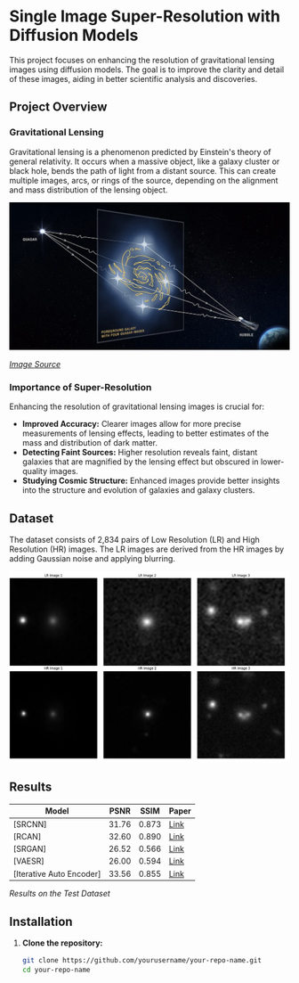 # Single Image Super-Resolution with Diffusion Models

This project focuses on enhancing the resolution of gravitational lensing images using diffusion models. The goal is to improve the clarity and detail of these images, aiding in better scientific analysis and discoveries.

## Project Overview

### Gravitational Lensing

Gravitational lensing is a phenomenon predicted by Einstein's theory of general relativity. It occurs when a massive object, like a galaxy cluster or black hole, bends the path of light from a distant source. This can create multiple images, arcs, or rings of the source, depending on the alignment and mass distribution of the lensing object.

![Gravitational Lensing Image](figures/gravitlensing.webp)

*[Image Source](https://www.jpl.nasa.gov/images/pia23641-gravitational-lensing-graphic)*


### Importance of Super-Resolution

Enhancing the resolution of gravitational lensing images is crucial for:

- **Improved Accuracy:** Clearer images allow for more precise measurements of lensing effects, leading to better estimates of the mass and distribution of dark matter.
- **Detecting Faint Sources:** Higher resolution reveals faint, distant galaxies that are magnified by the lensing effect but obscured in lower-quality images.
- **Studying Cosmic Structure:** Enhanced images provide better insights into the structure and evolution of galaxies and galaxy clusters.

## Dataset

The dataset consists of 2,834 pairs of Low Resolution (LR) and High Resolution (HR) images. The LR images are derived from the HR images by adding Gaussian noise and applying blurring.

![Dataset](figures/dataset.webp)

## Results

| Model   | PSNR  | SSIM  | Paper |
|---------|-------|-------|-------|
| [SRCNN]  | 31.76 | 0.873 | [Link](https://arxiv.org/abs/1501.00092) |
| [RCAN]    | 32.60 | 0.890 | [Link](https://arxiv.org/abs/1807.02758) |
| [SRGAN] | 26.52 | 0.566  | [Link](https://arxiv.org/abs/1609.04802) |
| [VAESR]| 26.00 | 0.594 | [Link](https://arxiv.org/abs/1906.02691) |
| [Iterative Auto Encoder]  | 33.56| 0.855 | [Link](https://openreview.net/forum?id=k0CWAzK17r) |

*Results on the Test Dataset*


## Installation

1. **Clone the repository:**

   ```sh
   git clone https://github.com/yourusername/your-repo-name.git
   cd your-repo-name
